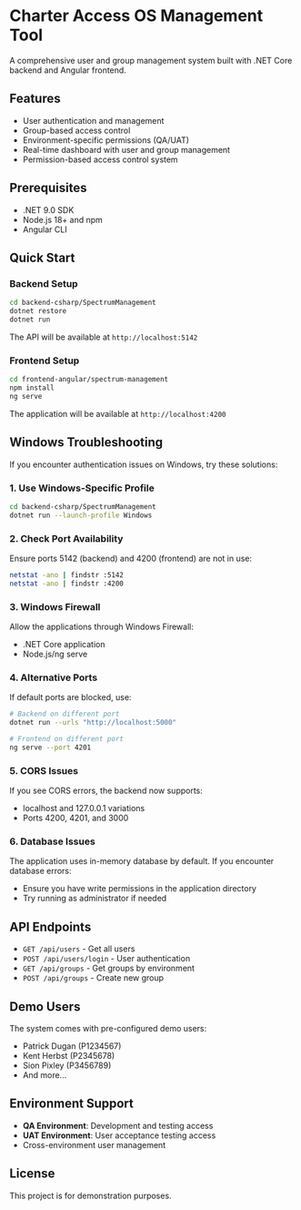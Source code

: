 # Charter Access OS Management Tool

A comprehensive user and group management system built with .NET Core backend and Angular frontend.

## Features

- User authentication and management
- Group-based access control
- Environment-specific permissions (QA/UAT)
- Real-time dashboard with user and group management
- Permission-based access control system

## Prerequisites

- .NET 9.0 SDK
- Node.js 18+ and npm
- Angular CLI

## Quick Start

### Backend Setup
```bash
cd backend-csharp/SpectrumManagement
dotnet restore
dotnet run
```

The API will be available at `http://localhost:5142`

### Frontend Setup
```bash
cd frontend-angular/spectrum-management
npm install
ng serve
```

The application will be available at `http://localhost:4200`

## Windows Troubleshooting

If you encounter authentication issues on Windows, try these solutions:

### 1. Use Windows-Specific Profile
```bash
cd backend-csharp/SpectrumManagement
dotnet run --launch-profile Windows
```

### 2. Check Port Availability
Ensure ports 5142 (backend) and 4200 (frontend) are not in use:
```bash
netstat -ano | findstr :5142
netstat -ano | findstr :4200
```

### 3. Windows Firewall
Allow the applications through Windows Firewall:
- .NET Core application
- Node.js/ng serve

### 4. Alternative Ports
If default ports are blocked, use:
```bash
# Backend on different port
dotnet run --urls "http://localhost:5000"

# Frontend on different port
ng serve --port 4201
```

### 5. CORS Issues
If you see CORS errors, the backend now supports:
- localhost and 127.0.0.1 variations
- Ports 4200, 4201, and 3000

### 6. Database Issues
The application uses in-memory database by default. If you encounter database errors:
- Ensure you have write permissions in the application directory
- Try running as administrator if needed

## API Endpoints

- `GET /api/users` - Get all users
- `POST /api/users/login` - User authentication
- `GET /api/groups` - Get groups by environment
- `POST /api/groups` - Create new group

## Demo Users

The system comes with pre-configured demo users:
- Patrick Dugan (P1234567)
- Kent Herbst (P2345678)
- Sion Pixley (P3456789)
- And more...

## Environment Support

- **QA Environment**: Development and testing access
- **UAT Environment**: User acceptance testing access
- Cross-environment user management

## License

This project is for demonstration purposes.
